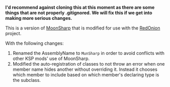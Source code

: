 **I'd recommend against cloning this at this moment as there are some things that are not properly .gitignored. We will fix this if we get into making more serious changes.**

This is a version of [MoonSharp](https://github.com/moonsharp-devs/moonsharp) that is modified for use with the [RedOnion](https://github.com/evandisoft/RedOnion) project.

With the following changes:
1. Renamed the AssemblyName to `MunSharp` in order to avoid conflicts with other KSP mods' use of MoonSharp.
2. Modified the auto-registration of classes to not throw an error when one member name hides another without overriding it. Instead it chooses which member to include based on which member's declaring type is the subclass.



